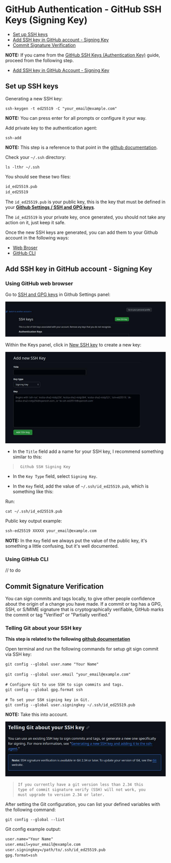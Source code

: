 # GitHub Authentication - GitHub SSH Keys (Signing Key)

<!-- TOC -->

- [Set up SSH keys](https://github.com/lbrealdev/le-git/blob/master/github-auth/git_ssh_signing_key.md#set-up-ssh-keys)
- [Add SSH key in GitHub account - Signing Key](https://github.com/lbrealdev/le-git/blob/master/github-auth/git_ssh_signing_key.md#add-ssh-keys-in-github-account---signing-key)
- [Commit Signature Verification](https://github.com/lbrealdev/le-git/blob/master/github-auth/git_ssh_signing_key.md#commit-signature-verification)

**NOTE:** If you came from the [GitHub SSH Keys (Authentication Key)](https://github.com/lbrealdev/le-git/blob/master/github-auth/git_ssh_key.md) guide, proceed from the following step.

- [Add SSH key in GitHub Account - Signing Key](https://github.com/lbrealdev/le-git/blob/master/github-auth/git_ssh_signing_key.md#add-ssh-keys-in-github-account---signing-key)

## Set up SSH keys

Generating a new SSH key:
```shell
ssh-keygen -t ed25519 -C "your_email@example.com"
```
**NOTE:** You can press enter for all prompts or configure it your way.

Add private key to the authentication agent:
```shell
ssh-add
```
**NOTE:** This step is a reference to that point in the [github documentation](https://docs.github.com/en/authentication/connecting-to-github-with-ssh/generating-a-new-ssh-key-and-adding-it-to-the-ssh-agent#adding-your-ssh-key-to-the-ssh-agent).

Check your `~/.ssh` directory:
```shell
ls -lthr ~/.ssh
```

You should see these two files:
```txt
id_ed25519.pub
id_ed25519
```

The `id_ed25519.pub` is your public key, this is the key that must be defined in your **[Github Settings / SSH and GPG keys](https://github.com/settings/keys)**.

The `id_ed25519` is your private key, once generated, you should not take any action on it, just keep it safe.

Once the new SSH keys are generated, you can add them to your Github account in the following ways:

- [Web Broser](https://docs.github.com/en/authentication/connecting-to-github-with-ssh/adding-a-new-ssh-key-to-your-github-account?tool=webui)
- [GitHub CLI](https://docs.github.com/en/authentication/connecting-to-github-with-ssh/adding-a-new-ssh-key-to-your-github-account?tool=cli)

## Add SSH key in GitHub account - Signing Key

### Using GitHub web browser

Go to [SSH and GPG keys](https://github.com/settings/keys) in Github Settings panel:


![new-ssh-key](./docs/images/new-ssh-key.jpg)


Within the Keys panel, click in [New SSH key](https://github.com/settings/ssh/new) to create a new key:


![add-new-ssh-key-signing-key](./docs/images/add-new-ssh-key-sign-key.jpg)


- In the `Title` field add a name for your SSH key, I recommend something similar to this:

>
>      Github SSH Signing Key
>

- In the `Key Type` field, select `Signing Key`.

- In the `Key` field, add the value of `~/.ssh/id_ed25519.pub`, which is something like this:

Run:
```shell
cat ~/.ssh/id_ed25519.pub
```

Public key output example:
```txt
ssh-ed25519 XXXXX your_email@example.com
```

**NOTE:** In the `Key` field we always put the value of the public key, it's something a little confusing, but it's well documented.

### Using GitHub CLI

// to do


## Commit Signature Verification

You can sign commits and tags locally, to give other people confidence about the origin of a change you have made. If a commit or tag has a GPG, SSH, or S/MIME signature that is cryptographically verifiable, GitHub marks the commit or tag "Verified" or "Partially verified."

### Telling Git about your SSH key

**This step is related to the following [github documentation](https://docs.github.com/en/authentication/managing-commit-signature-verification/telling-git-about-your-signing-key#telling-git-about-your-ssh-key)**

Open terminal and run the following commands for setup git sign commit via SSH key:
```shell
git config --global user.name "Your Name"

git config --global user.email "your_email@example.com"

# Configure Git to use SSH to sign commits and tags.
git config --global gpg.format ssh

# To set your SSH signing key in Git.
git config --global user.signingkey ~/.ssh/id_ed25519.pub
```
**NOTE:** Take this into account.

![git-ssh-sign-verify-warn](./docs/images/git-ssh-sign-verify-warn.jpg)

>
>     If you currently have a git version less than 2.34 this 
>     type of commit signature verify (SSH) will not work, you
>     must upgrade to version 2.34 or later.
>

After setting the Git configuration, you can list your defined variables with the following command:
```shell
git config --global --list
```

Git config example output:
```txt
user.name="Your Name"
user.email=your_email@example.com
user.signingkey=/path/to/.ssh/id_ed25519.pub
gpg.format=ssh
```

